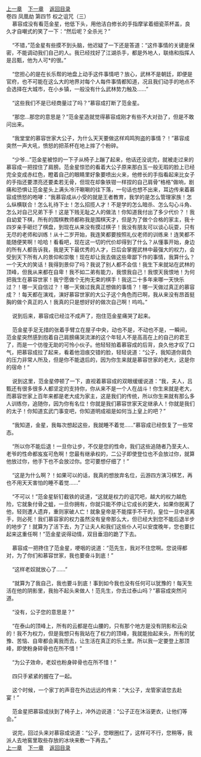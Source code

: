 
[上一章](https://github.com/xiaominghe2014/spider_book/blob/master/book/缺月梧桐/第83章.md)&nbsp;&nbsp;&nbsp;&nbsp;[下一章](https://github.com/xiaominghe2014/spider_book/blob/master/book/缺月梧桐/第85章.md)&nbsp;&nbsp;&nbsp;&nbsp;[返回目录](https://github.com/xiaominghe2014/spider_book/blob/master/book/缺月梧桐/README.md)
<br />卷四 凤凰劫 第四节 权之诅咒（三）<br />&nbsp;&nbsp;&nbsp;&nbsp;慕容成没有看范金星，他低下头，用他洁白修长的手指摩挲着细瓷茶杯盖，良久才自嘲式的笑了一下：“然后呢？全杀光？”<br /><br />&nbsp;&nbsp;&nbsp;&nbsp;“不错，”范金星有些摸不到头脑，他迟疑了一下还是答道：“这件事情的关键是保密，不能调动我们自己的人。我已经找好了江湖杀手，都是外地人，联络和指挥人是吕甄，他为人可*的很。”<br /><br />&nbsp;&nbsp;&nbsp;&nbsp;“您担心的是在长乐帮的地盘上动手这件事情吧？放心，武林不是朝廷，即便是官府，也不可能在这么大的地界对每个人每件事情都知道，况且我们动手的地点不会选择在大城市，在小乡镇，一般没有什么武林势力触及......”<br /><br />&nbsp;&nbsp;&nbsp;&nbsp;“这些我们不是已经商量过了吗？”慕容成打断了范金星。<br /><br />&nbsp;&nbsp;&nbsp;&nbsp;“那您...那您的意思是？”范金星造就觉得慕容成刚才有些不大对劲了，但是不敢问出来。<br /><br />&nbsp;&nbsp;&nbsp;&nbsp;“我堂堂的慕容世家大公子，为什么天天要做这样鸡鸣狗盗的事情？！”慕容成突然一声大吼，愤怒的把茶杯在地上摔了个粉碎。<br /><br />&nbsp;&nbsp;&nbsp;&nbsp;“少爷...”范金星被惊的一下子从椅子上蹦了起来，他话还没说完，就被走过来的慕容成一把捏住了肩膀。范金星惊恐的看着大公子原来那白玉一般无瑕的脸上已经完全变成赤红色，瞪着自己的眼睛里好象要喷出火来，他修长的手指看起来比女子的手指还要漂亮还要柔若无骨，但现在却象铁钳一样捏的自己肩骨“格格”做响，剧痛和恐惧让范金星头上满头冷汗唰唰的往下落，一句话也想不出来，耳边传来着慕容成愤怒的咆哮：“我慕容成从小受的就是王者教育，我学的是怎么管理家族！怎么纵横联合！怎么礼待下士！怎么招揽人才！不是学的怎么暗杀、怎么勾心斗角、怎么对自己兄弟下手！这是下贱无耻之人的做法！你知道我付出了多少代价？！我自幼爱下棋，所有的围棋教师都称我是围棋天才，但是为了做个合格的家主，我十四岁亲手砸烂了棋盘，到现在从来没有摸过棋子！我没有朋友可以谈心玩耍，只有无尽的老师和训练！从十二岁开始，我连笑都要按照礼仪老师的训练来！连笑都不能随便笑啊！哈哈！看看吧，现在这一切的代价却得到了什么？从懂事开始，身边的所有人都告诉我，我是天下最优秀的人才，日后会掌握武林中最强大的权力，会受到天下所有人的景仰和崇敬！现在却让我去做这些卑鄙下作的事情，我算什么？一个天大的笑话！我得到景仰了吗？我说了别人都不会信！我生下来就站在武林的顶峰，但我从来都在自卑！我不如二弟有能力，我恨我自己！我恨天我恨地！为何把我生在慕容世家！我宁愿做个无拘无束的棋手！我这二十多年来哪一天快乐过？！哪一天自信过？！哪一天做过我真正想做的事情？！哪一天做过真正的慕容成？！每天都在演戏，演好慕容世家的大公子这个角色而已啊，我从来没有昂首挺胸的做个真正的人！我真的只是想好好的做次自己啊！呜呜。”<br /><br />&nbsp;&nbsp;&nbsp;&nbsp;说到后来，慕容成已经泣不成声了，抱住范金星痛哭了起来。<br /><br />&nbsp;&nbsp;&nbsp;&nbsp;范金星手足无措的张着手臂立在屋子中央，动也不是，不动也不是，一瞬间，范金星突然感到抱着自己肩膀痛哭流涕的这个年轻人不是高高在上的自己的君王了，而是一个彷徨无助的可怜小伙子。他轻轻拍着慕容成的后背，良久他才叹了口气，把慕容成拉了起来，看着他泪痕交错的脸，轻轻说道：“公子，我知道你肩负的压力非常人所及，但是你不能退后的，因为你生来就是慕容世家的老大，这是你的宿命！”<br /><br />&nbsp;&nbsp;&nbsp;&nbsp;说到这里，范金星停顿了一下，直视着慕容成的双眼缓缓说道：“我，夫人，吕甄还有很多很多人都坚定的支持你，你从来不是一个人在战斗！你生来就是老大，而慕容世家上百年来都是老大成为家主，这是我们的传统，所以你生来就有那么多人训练你，追随你，因为你有名位！你就是我们慕容世家天定继承人！你就是我们的太子！你知道玄武门事变吧，你知道明成祖是如何当上皇上的吧？”<br /><br />&nbsp;&nbsp;&nbsp;&nbsp;“我知道，金星，我每次想起这些，我就睡不着觉......”慕容成已经恢复了一些常态。<br /><br />&nbsp;&nbsp;&nbsp;&nbsp;“所以你不能后退！一旦你让步，不仅是您的性命，我们这些追随者乃至夫人、老爷的性命都岌岌可危啊！您最有继承权的，二公子即使登位也不会放过你，就算他放过你，他手下也不会放过你。您可要想仔细了！”<br /><br />&nbsp;&nbsp;&nbsp;&nbsp;“这是为什么啊？！如果可以的话，我真的想放弃名位，云游四方演习棋艺，再也不用天天害怕的睡不着觉......”<br /><br />&nbsp;&nbsp;&nbsp;&nbsp;“不可以！”范金星斩钉截铁的说道，“这就是权力的诅咒吧，越大的权力越危险，它就象付骨之蛆，一旦你拥有，你就只能不停让它成长的更大，如果你脱离了他，轻则遭人遗弃，重则家破人亡！就象皇帝是不能摆手不干的，皇位一旦中途离手，则必死！我们慕容家的权力虽然没有皇帝那么大，但已经大到您不能后退半步的地步了！就算为了活下去，为了让夫人和我们这些仆人可以安度晚年，您也要扛起来这重任啊！”范金星说得动情，双目垂泪的跪了下去。<br /><br />&nbsp;&nbsp;&nbsp;&nbsp;慕容成一把搀住了范金星，哽咽的说道：“范先生，我对不住您啊。您说得都对，为了你们和慕容世家，我也要奋斗到底！”<br /><br />&nbsp;&nbsp;&nbsp;&nbsp;“这样老奴就放心了......”<br /><br />&nbsp;&nbsp;&nbsp;&nbsp;“就算为了我自己，我也要斗到底！事到如今我也没有任何可以犹豫的！每天生活在他的阴影里，我抬不起头来做人！范先生，你去过泰山吗？”慕容成突然问道。<br /><br />&nbsp;&nbsp;&nbsp;&nbsp;“没有，公子您的意思是？”<br /><br />&nbsp;&nbsp;&nbsp;&nbsp;“在泰山的顶峰上，所有的云都是在山腰的，只有那个地方是没有阴影和云朵的！我不为权力，但是我想只有我站在了权力的顶峰，我就能抬起来头，所有的犹豫、苦恼、自卑都会离我而去，让生活在真正的乐土里。所以我一定要登上那顶峰，即使粉身碎骨也在所不惜！”<br /><br />&nbsp;&nbsp;&nbsp;&nbsp;“为公子效命，老奴也粉身碎骨也在所不惜！”<br /><br />&nbsp;&nbsp;&nbsp;&nbsp;四只手紧紧的握在了一起。<br /><br />&nbsp;&nbsp;&nbsp;&nbsp;这个时候，一个家丁的声音在外边远远的传来：“大公子，龙管家请您去赴宴！”<br /><br />&nbsp;&nbsp;&nbsp;&nbsp;范金星把慕容成扶到了椅子上，冲外边说道：“公子正在沐浴更衣，让他们等会。”<br /><br />&nbsp;&nbsp;&nbsp;&nbsp;说完，回过头来对慕容成说道：“公子，您眼圈红了，这样可不行，您稍等，我派人去地窖里取些存放的冰块来敷一下再去。” <br />
[上一章](https://github.com/xiaominghe2014/spider_book/blob/master/book/缺月梧桐/第83章.md)&nbsp;&nbsp;&nbsp;&nbsp;[下一章](https://github.com/xiaominghe2014/spider_book/blob/master/book/缺月梧桐/第85章.md)&nbsp;&nbsp;&nbsp;&nbsp;[返回目录](https://github.com/xiaominghe2014/spider_book/blob/master/book/缺月梧桐/README.md)
